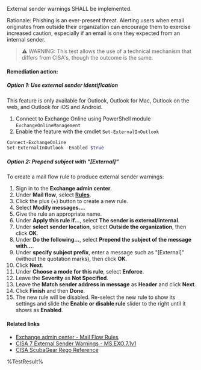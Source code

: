 External sender warnings SHALL be implemented.

Rationale: Phishing is an ever-present threat. Alerting users when email originates from outside their organization can encourage them to exercise increased caution, especially if an email is one they expected from an internal sender.

> ⚠️ WARNING: This test allows the use of a technical mechanism that differs from CISA's, though the outcome is the same.

#### Remediation action:

##### Option 1: Use external sender identification

This feature is only available for Outlook, Outlook for Mac, Outlook on the web, and Outlook for iOS and Android.

1. Connect to Exchange Online using PowerShell module `ExchangeOnlineManagement`
2. Enable the feature with the cmdlet `Set-ExternalInOutlook`

```powershell
Connect-ExchangeOnline
Set-ExternalInOutlook -Enabled $true
```

##### Option 2: Prepend subject with "[External]"

To create a mail flow rule to produce external sender warnings:
1. Sign in to the **Exchange admin center**.
2. Under **Mail flow**, select [**Rules**](https://admin.exchange.microsoft.com/#/transportrules).
3. Click the plus (+) button to create a new rule.
4. Select **Modify messages…**.
5. Give the rule an appropriate name.
6. Under **Apply this rule if…**, select **The sender is external/internal**.
7. Under **select sender location**, select **Outside the organization**, then click **OK**.
8. Under **Do the following…**, select **Prepend the subject of the message with…**.
9. Under **specify subject prefix**, enter a message such as "[External]" (without the quotation marks), then click **OK**.
10. Click **Next**.
11. Under **Choose a mode for this rule**, select **Enforce**.
12. Leave the **Severity** as **Not Specified**.
13. Leave the **Match sender address in message** as **Header** and click **Next**.
14. Click **Finish** and then **Done**.
15. The new rule will be disabled. Re-select the new rule to show its settings and slide the **Enable or disable rule** slider to the right until it shows as **Enabled**.

#### Related links

* [Exchange admin center - Mail Flow Rules](https://admin.exchange.microsoft.com/#/transportrules)
* [CISA 7 External Sender Warnings - MS.EXO.7.1v1](https://github.com/cisagov/ScubaGear/blob/main/PowerShell/ScubaGear/baselines/exo.md#msexo71v1)
* [CISA ScubaGear Rego Reference](https://github.com/cisagov/ScubaGear/blob/main/PowerShell/ScubaGear/Rego/EXOConfig.rego#L405)

<!--- Results --->
%TestResult%
